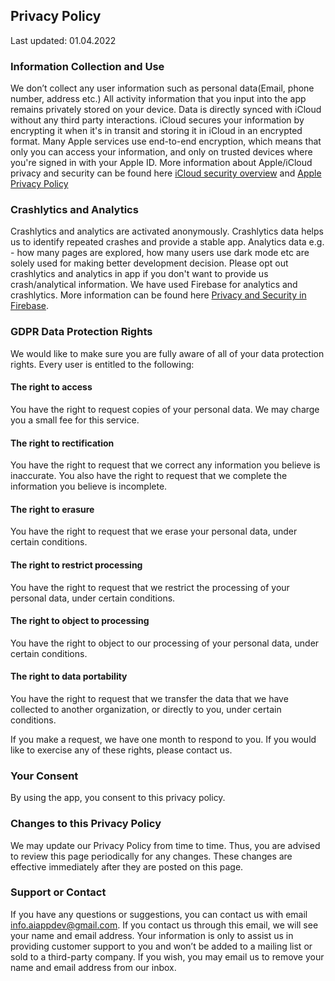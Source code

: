 

## Privacy Policy
Last updated: 01.04.2022

### Information Collection and Use
We don’t collect any user information such as personal data(Email, phone number, address etc.) All activity information that you input into the app remains privately stored on your device. Data is directly synced with iCloud without any third party interactions. iCloud secures your information by encrypting it when it's in transit and storing it in iCloud in an encrypted format. Many Apple services use end-to-end encryption, which means that only you can access your information, and only on trusted devices where you're signed in with your Apple ID. More information about Apple/iCloud privacy and security can be found here [iCloud security overview](https://support.apple.com/en-us/HT202303#:~:text=Data%20security,in%20with%20your%20Apple%20ID.y) and [Apple Privacy Policy](https://www.apple.com/legal/privacy/en-ww/)

### Crashlytics and Analytics
Crashlytics and analytics are activated anonymously. Crashlytics data helps us to identify repeated crashes and provide a stable app. Analytics data e.g. - how many pages are explored, how many users use dark mode etc are solely used for making better development decision. Please opt out crashlytics and analytics in app if you don't want to provide us crash/analytical information. We have used Firebase for analytics and crashlytics. More information can be found here [Privacy and Security in Firebase](https://firebase.google.com/support/privacy).

### GDPR Data Protection Rights
We would like to make sure you are fully aware of all of your data protection rights. Every user is entitled to the following:

#### The right to access
You have the right to request copies of your personal data. We may charge you a small fee for this service.

#### The right to rectification
You have the right to request that we correct any information you believe is inaccurate. You also have the right to request that we complete the information you believe is incomplete.

#### The right to erasure
You have the right to request that we erase your personal data, under certain conditions.

#### The right to restrict processing
You have the right to request that we restrict the processing of your personal data, under certain conditions.

#### The right to object to processing
You have the right to object to our processing of your personal data, under certain conditions.

#### The right to data portability
You have the right to request that we transfer the data that we have collected to another organization, or directly to you, under certain conditions.

If you make a request, we have one month to respond to you. If you would like to exercise any of these rights, please contact us.

### Your Consent
By using the app, you consent to this privacy policy.

### Changes to this Privacy Policy
We may update our Privacy Policy from time to time. Thus, you are advised to review this page periodically for any changes. These changes are effective immediately after they are posted on this page.

### Support or Contact
If you have any questions or suggestions, you can contact us with email info.aiappdev@gmail.com.
If you contact us through this email, we will see your name and email address. Your information is only to assist us in providing customer support to you and won’t be added to a mailing list or sold to a third-party company. If you wish, you may email us to remove your name and email address from our inbox.


